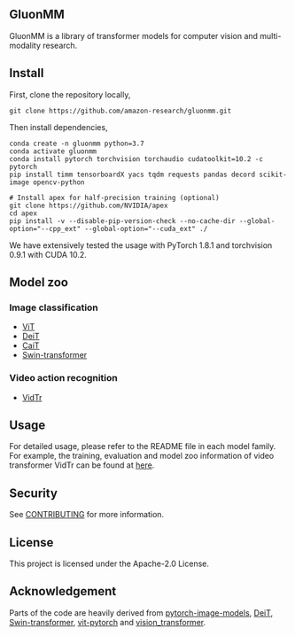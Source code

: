 ## GluonMM

GluonMM is a library of transformer models for computer vision and multi-modality research.


## Install

First, clone the repository locally,
```
git clone https://github.com/amazon-research/gluonmm.git
```

Then install dependencies,
```
conda create -n gluonmm python=3.7
conda activate gluonmm
conda install pytorch torchvision torchaudio cudatoolkit=10.2 -c pytorch
pip install timm tensorboardX yacs tqdm requests pandas decord scikit-image opencv-python

# Install apex for half-precision training (optional)
git clone https://github.com/NVIDIA/apex
cd apex
pip install -v --disable-pip-version-check --no-cache-dir --global-option="--cpp_ext" --global-option="--cuda_ext" ./
```

We have extensively tested the usage with PyTorch 1.8.1 and torchvision 0.9.1 with CUDA 10.2.


## Model zoo

### Image classification
- [ViT](https://arxiv.org/abs/2010.11929)
- [DeiT](https://arxiv.org/abs/2012.12877)
- [CaiT](https://arxiv.org/abs/2103.17239)
- [Swin-transformer](https://arxiv.org/abs/2103.14030)

### Video action recognition
- [VidTr](https://arxiv.org/abs/2104.11746)


## Usage

For detailed usage, please refer to the README file in each model family. For example, the training, evaluation and model zoo information of video transformer VidTr can be found at [here](./src/transformers/models/vidtr/README.md).


## Security

See [CONTRIBUTING](CONTRIBUTING.md#security-issue-notifications) for more information.


## License

This project is licensed under the Apache-2.0 License.


## Acknowledgement
Parts of the code are heavily derived from [pytorch-image-models](https://github.com/rwightman/pytorch-image-models), [DeiT](https://github.com/facebookresearch/deit), [Swin-transformer](https://github.com/microsoft/Swin-Transformer), [vit-pytorch](https://github.com/lucidrains/vit-pytorch) and [vision_transformer](https://github.com/google-research/vision_transformer/tree/master/vit_jax).
